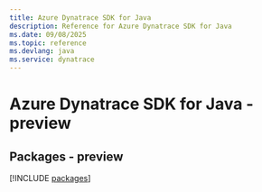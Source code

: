 ```yaml
---
title: Azure Dynatrace SDK for Java
description: Reference for Azure Dynatrace SDK for Java
ms.date: 09/08/2025
ms.topic: reference
ms.devlang: java
ms.service: dynatrace
---
```

# Azure Dynatrace SDK for Java - preview
## Packages - preview
[!INCLUDE [packages](dynatrace-index.md)]